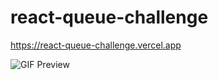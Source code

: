 # react-queue-challenge

https://react-queue-challenge.vercel.app

![GIF Preview](https://fs.plexidev.org/api/vivaldi_4zsjVIiGAI.gif)
